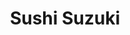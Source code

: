 ---
layout: place
title: "Sushi Suzuki"
permalink: /washington/seattle/sushi-suzuki.html
stateAbbr: WA
stateName: Washington
cityName: Seattle
seo:
  name: "Sushi Suzuki"
  type: Restaurant
  links: http://sushisuzuki.com/
description: "Looking for sushi in Seattle, Washington? Check out Sushi Suzuki for a delightful Japanese dining experience. Enjoy a variety of sushi and other dishes in a ..."
place_id: ChIJNdwddBEVkFQRFbOM_NGG6-8
photos:
  - name: >-
      places/ChIJNdwddBEVkFQRFbOM_NGG6-8/photos/AeeoHcK6qBA0PXDkq83Mx24Jrja29wqNSMaKeX-HZEwT7YwOL41xoFXa_OWCvZqNuMR0dgAQWhm4tUJW5VuM0KheZxUDcUc5rxwqy_-prZt-SuzJbv7y3aGjL7cMeFsZvI0vB_R6NlqCzBlpJJLo6mLRXL3RN-N21VoAe0gME4Uxky1FStgepBhwmIeCVFhYXNBJFXR58_HXBJnu2b648MX73K8Qtg_a1syB18bUMNA67Hu1hikeImYXCKvLsbdgaTTln3AL70ePPTQ9VVkLRD2GQfAGFwJd77nWk-neG-OWNW1WwMmTXnoPUizfXUnYE5hNVjWkgYpEJPWavCxicoRLMsVJJ41Z6D32qr3wFV6w5RYUmGe5PdHc6dxcaM0mdszMK8jCyFRcCZBEs2VYXNF3sUd7W_qLeBtyWUP_g4VOQvfbC44
    widthPx: 4032
    heightPx: 3024
    authorAttributions:
      - displayName: Jenny Lai
        uri: https://maps.google.com/maps/contrib/114560410551132301351
        photoUri: >-
          https://lh3.googleusercontent.com/a/ACg8ocJBSS3e1LMJnITwXMzSGp8QIQLBR21BsBteBRxzPZDpIQPFwA=s100-p-k-no-mo
    flagContentUri: >-
      https://www.google.com/local/imagery/report/?cb_client=maps_api_places.places_api&image_key=!1e10!2sCIHM0ogKEICAgICRl_yihgE&hl=en-US
    googleMapsUri: >-
      https://www.google.com/maps/place//data=!3m4!1e2!3m2!1sCIHM0ogKEICAgICRl_yihgE!2e10!4m2!3m1!1s0x54901511741ddc35:0xefeb86d1fc8cb315
  - name: >-
      places/ChIJNdwddBEVkFQRFbOM_NGG6-8/photos/AeeoHcLm4h9jGDhJcKEJuPHkCWcwOdqiNeGyeTjaozK8oKP3xBDJn1SMit0wtkpiD7mrMlNXfRPcHYEq8V6FtcZw3p6zKpey5-Nw6NU8hQnlBl_RAsTWs1M-mQczmi6EcuXy74tCLUyELhfLcgzan6x27dH4ltEahakiPBeXnf4iiaa3ZPrpAxmxTq5aRJ9X64I957nL6d0FbgAhbGICnDp6kDiTszm3MLdQk1L1uPQnbh-694EijIb2aoumFt4CGx6KtNMdNCcn6DCB1IUWZet2DAI5S1t6UhKLMS86qOP6KZVdbg
    widthPx: 3600
    heightPx: 4800
    authorAttributions:
      - displayName: Sushi Suzuki
        uri: https://maps.google.com/maps/contrib/105950955872475560909
        photoUri: >-
          https://lh3.googleusercontent.com/a-/ALV-UjVY4zytI2YPqS8o51cPLEiGeox5-Eh-mF3Y7_JoV9UociyR1ow=s100-p-k-no-mo
    flagContentUri: >-
      https://www.google.com/local/imagery/report/?cb_client=maps_api_places.places_api&image_key=!1e10!2sAF1QipNYZS5wS17rFB0WxDC1q-7DVsZiyppuKq919MxX&hl=en-US
    googleMapsUri: >-
      https://www.google.com/maps/place//data=!3m4!1e2!3m2!1sAF1QipNYZS5wS17rFB0WxDC1q-7DVsZiyppuKq919MxX!2e10!4m2!3m1!1s0x54901511741ddc35:0xefeb86d1fc8cb315
  - name: >-
      places/ChIJNdwddBEVkFQRFbOM_NGG6-8/photos/AeeoHcImx-XpsoE083zDl0xWHLEZ4GpoWiS1vfCOIZxMj-ZNEgPAVbG3NLFCKuQFtgXTmgBHYz3-ENFZ-dwqQi_ZmvCj98QnE2dEdYRb7V1sccFQtmA2l7wn3oMeH-1p4JZBZqdyqLVE1ooMsX3EN6eKSnzGMO2JYOB2bn8XoAK4Sa9vLcc6FnMA-LnVk_G5dGh0IBTNAueeuQq5EaYXesWLgoadtTYRQlMrJJ16g9OnYhJQiIs7_fs5GnPDFA_WbH-pKI-pDtBTBhC2J6CEBVDjX9KRwiu9YLyvn3bZFCB0zb5BcekB7cIIt1jtUJ1GJB-W2ElcHj6oz1DIYQZTkCtU5MmX9G2gJ_eFqGo3W1ZEVxlyULtncFo-UJDZ_gizot__skwcZ5C6bRYLu-XtkTkJZggd-3Aff13GYvywb4B-APmxGg
    widthPx: 3072
    heightPx: 4080
    authorAttributions:
      - displayName: Ryan Chua
        uri: https://maps.google.com/maps/contrib/112570650894563286906
        photoUri: >-
          https://lh3.googleusercontent.com/a-/ALV-UjWAGEhTKxYVmCl_pSI-7OrvvL0jo-_NxPaK-LKC-FIZYQr-fZIzEA=s100-p-k-no-mo
    flagContentUri: >-
      https://www.google.com/local/imagery/report/?cb_client=maps_api_places.places_api&image_key=!1e10!2sCIHM0ogKEICAgMCIs_nsCg&hl=en-US
    googleMapsUri: >-
      https://www.google.com/maps/place//data=!3m4!1e2!3m2!1sCIHM0ogKEICAgMCIs_nsCg!2e10!4m2!3m1!1s0x54901511741ddc35:0xefeb86d1fc8cb315
  - name: >-
      places/ChIJNdwddBEVkFQRFbOM_NGG6-8/photos/AeeoHcKCymDgWcAhBRHQY9OSkmHYraDjYo8Zvy_scnT-ScB3mItjp5pnd5vnR24e8-iLHxH408ZRJavJVr2D0wSvmx32FvpOZyUSR8JiymTtETGnZafSjJg5zneOw_uKR_3dJNrVM8B9H3nCgpWIEF8seU56rJWMlGsbv88sBGwQIEFTrSXFBhYZe1BhC-wR2LR12kMmjWOJg9B0NvbdJhrTmGB5hF5L0umjif1dGnKCx7MeK9UyaFPgBuXfUler2ElsxxTcfNQuleR-eIW47VAZRmSky7Eu5WVkQYjaBZsm0FYrzrBizktF81Qcr0ukHXDf-WVwwVlp_hxhb3HePYzBmmN9jakzIoV5ZS9nxGGB5oUaaOBe__1uXO38s8HK39f2mCPMY6Skz0E5sGnNPdkbaldE9-RWIYg1DhiY9VbEHxw
    widthPx: 4000
    heightPx: 3000
    authorAttributions:
      - displayName: Zach Sardi
        uri: https://maps.google.com/maps/contrib/112244988362071273788
        photoUri: >-
          https://lh3.googleusercontent.com/a-/ALV-UjViyUbp0tXSg1yQFDKN5CPQYkn9jKJA6-iyjTwF9QASnJLawzKw=s100-p-k-no-mo
    flagContentUri: >-
      https://www.google.com/local/imagery/report/?cb_client=maps_api_places.places_api&image_key=!1e10!2sCIHM0ogKEICAgIDDxvTwTg&hl=en-US
    googleMapsUri: >-
      https://www.google.com/maps/place//data=!3m4!1e2!3m2!1sCIHM0ogKEICAgIDDxvTwTg!2e10!4m2!3m1!1s0x54901511741ddc35:0xefeb86d1fc8cb315
  - name: >-
      places/ChIJNdwddBEVkFQRFbOM_NGG6-8/photos/AeeoHcLaKUH-3Ddezvcr7-_u69bLbOQNyZJ3F823XKOV_tf_WzmHbXEe7oE3UmPugzz_wyjo44qWwShmMR0-Q-fPoNnyk6bPWRM0NLict84bljnschGjNWSJMlzjHuSEBdqPUDI8VWuDhnuFQQj_8j56JfmdIvslC0VI-2xkcZyfm36EDayZDrTFbcCh3yVhkqaAV-dJbd0BdhfqW94Bgc4q7kc3JQQg9ggj2DxpI1_p9lceRzOTqIntc8WrajcEB8KGVbkvkiIo_1N_kWNhnZul7H_kWUnWV_fn4EpENWizlyxUjw
    widthPx: 3024
    heightPx: 1681
    authorAttributions:
      - displayName: Sushi Suzuki
        uri: https://maps.google.com/maps/contrib/105950955872475560909
        photoUri: >-
          https://lh3.googleusercontent.com/a-/ALV-UjVY4zytI2YPqS8o51cPLEiGeox5-Eh-mF3Y7_JoV9UociyR1ow=s100-p-k-no-mo
    flagContentUri: >-
      https://www.google.com/local/imagery/report/?cb_client=maps_api_places.places_api&image_key=!1e10!2sAF1QipNRF0iM42N4-VzFaFVei6XuSqjL2ktK9bXeT9Tt&hl=en-US
    googleMapsUri: >-
      https://www.google.com/maps/place//data=!3m4!1e2!3m2!1sAF1QipNRF0iM42N4-VzFaFVei6XuSqjL2ktK9bXeT9Tt!2e10!4m2!3m1!1s0x54901511741ddc35:0xefeb86d1fc8cb315
  - name: >-
      places/ChIJNdwddBEVkFQRFbOM_NGG6-8/photos/AeeoHcK_D4xyH9zdkPa4OzhTRZFbb35ULrjkSmJKMMKZsoBzAoK0HwJ2CMe-C_xkurhD6pgZxJ2fgemXOJcXmHvkzJblzKc3Tjjx-8gQNgeWPWYklAaIRRtlRn1iwwhLeA5vMiVnqx32_bQNtSzfH-vmVtIWvmzki1qPM1V0Zmdbe1G7AWAKsn3hEpt3Qf3SCKLU4l1dAzWHgOoAJArPiz6P2tg0CQmDSp1r54p0ThlRZIYiiqL7uGevJ09ietdWg1pJI3v6irubqVxhrV6oYZzl58CspJqhoNV_C4rZjildfNY04NngrlT7tWms7YeVdcotdzY2ERy8d2rrLv3keDovWW08Lx9b_Mj143SuWA6hJBLd-bvfp3hirSL9OwCg_iyeS_H6H3P9hKo4OJJQSyGenNx0nZXUQUBqXrraONqQ_B2omtYf
    widthPx: 4080
    heightPx: 3072
    authorAttributions:
      - displayName: Tiffany Oda
        uri: https://maps.google.com/maps/contrib/103656227235151003404
        photoUri: >-
          https://lh3.googleusercontent.com/a-/ALV-UjUl86MNIjPLv0yFBIktPimfokjuZj95GvuhQzsanz2Agy62jbmD=s100-p-k-no-mo
    flagContentUri: >-
      https://www.google.com/local/imagery/report/?cb_client=maps_api_places.places_api&image_key=!1e10!2sCIHM0ogKEICAgMCg-_mK7QE&hl=en-US
    googleMapsUri: >-
      https://www.google.com/maps/place//data=!3m4!1e2!3m2!1sCIHM0ogKEICAgMCg-_mK7QE!2e10!4m2!3m1!1s0x54901511741ddc35:0xefeb86d1fc8cb315
  - name: >-
      places/ChIJNdwddBEVkFQRFbOM_NGG6-8/photos/AeeoHcLaUn-wHxL0VPlX0j-_IskckE4e3Q19YAbw8jB7LWNsVPbvg92gqn5y2mxoZTpO2WLARQP-y7q-2jQ73USJ7lIWgZIsgSuK19BEWW9qIZkO616NsVRdhkEPenuTYeX505SBXViSd4siD0B1fodCMPRFTkfl77UtcH9BFTkNmLuBtaoNPV9KFqEzVz4HttHFzFALJB72329-SzEW_Oq6zmaaglOqmWSSJTif9o07fhRCOGTDUPSCEBTAB5_mzWYvy2xzg2jy1rp7_3CXNiHBKqEH-OWTl3473h7pPPzGyeAVVxff0DFq5b4sm8LvzGEDbHxkWS6V0CXLKW_CBNGoaJzyd40veHLl7Dr5q2Gh5Pf-WceW8Gk1-IcBAjIhUhv5mWVAsGXwwgwU9SLJEk_5j5XU2qHLvoa5dU6Xe2OVMP1432k
    widthPx: 3072
    heightPx: 4080
    authorAttributions:
      - displayName: Meghan Schott
        uri: https://maps.google.com/maps/contrib/100554731136835505151
        photoUri: >-
          https://lh3.googleusercontent.com/a-/ALV-UjVCtmGK6OXrEDk2wwBZ4CWoFld0iXB-35NH3iI62ku0Ey2at3ymLg=s100-p-k-no-mo
    flagContentUri: >-
      https://www.google.com/local/imagery/report/?cb_client=maps_api_places.places_api&image_key=!1e10!2sCIHM0ogKEICAgICXi5aS9gE&hl=en-US
    googleMapsUri: >-
      https://www.google.com/maps/place//data=!3m4!1e2!3m2!1sCIHM0ogKEICAgICXi5aS9gE!2e10!4m2!3m1!1s0x54901511741ddc35:0xefeb86d1fc8cb315
  - name: >-
      places/ChIJNdwddBEVkFQRFbOM_NGG6-8/photos/AeeoHcIQFxN8CslJfkPbc471eO3NmREezLnDeyFhHTcX3rKE6EDHrbtZNMaKXpH3-xwNQtgmahj6zJhE0ai64VMZG_6SK9LgNolFImOuw8hLWmoC9wgA6MOPdjMuFTZ4SlhtPXBFSjC2t7YSdqN502Ymnfw6a5uSSZ_vepUc1H_5brPdqU7rt61TKsdiWnF70sY_poXtWwHckfK57troCmdEt3H9te5ABHvlo-Yye2Qbzk56CX7kDIucGNPIxVJMZLD5f2dfej-LGK0wyosRk3ATexWvwJ3zpJAJnQlsk4COW-Zu6smOEpEKvP8X4CxoT-pECDtiNM6Vv4bqaempugGkxOXuV97KOGO4fZ7JyBaKoGn0nTaEvcbO1FXqr_wBZ5VXd7TjSlo5TyM1zUfvEuAZRy7cRLpidUTjZrne0rFHbEIxVA
    widthPx: 4080
    heightPx: 3072
    authorAttributions:
      - displayName: Michael Masters
        uri: https://maps.google.com/maps/contrib/105067532541399045341
        photoUri: >-
          https://lh3.googleusercontent.com/a-/ALV-UjVcs8dpGpMqcl5MKSJukJk93HvJ4CDJafXVAzuZCPZwQPgnBJ_C=s100-p-k-no-mo
    flagContentUri: >-
      https://www.google.com/local/imagery/report/?cb_client=maps_api_places.places_api&image_key=!1e10!2sCIHM0ogKEICAgICtxsf5Kw&hl=en-US
    googleMapsUri: >-
      https://www.google.com/maps/place//data=!3m4!1e2!3m2!1sCIHM0ogKEICAgICtxsf5Kw!2e10!4m2!3m1!1s0x54901511741ddc35:0xefeb86d1fc8cb315
  - name: >-
      places/ChIJNdwddBEVkFQRFbOM_NGG6-8/photos/AeeoHcJZ1wxZFrXY_j1lOw3k37Zi1uiT2HtCZrWI1btz5PGFRkdTK-a_F8pHVuiHF195QrSeJiTyEm5KPOVJFWm9vWtEaINPl8CAEWtXTHklqAWQNJWqeD7Sp5AZAfseG_iqRPLh-9M0vGc_a_OdJ-94POhQFomOkCz-TMoWbjVYq1EVYnWHd1S04XbKjpqV9gQ_8NtRF79iewCfXPsIy5imQvOqt4hslOwu42I7Kxma3A6gpUg_cGsLary9vrDVwTVnvrm6EAonWodWrm5XLP0mjFtyKLPBX7NysrOx3sN_RjPoUz_COzuDQWkobO9CbUgwPb8w8p3hxA668P4-QHYAxZAZBydsc2fnC-Amh9uy4YI87jzEGzYNe0MH2NqefqjD2riq62nIC-HX-xYzIzkkxWBy4kkJK3IaTBFr9sM8WqKjaA
    widthPx: 4800
    heightPx: 3614
    authorAttributions:
      - displayName: Ryan Chua
        uri: https://maps.google.com/maps/contrib/112570650894563286906
        photoUri: >-
          https://lh3.googleusercontent.com/a-/ALV-UjWAGEhTKxYVmCl_pSI-7OrvvL0jo-_NxPaK-LKC-FIZYQr-fZIzEA=s100-p-k-no-mo
    flagContentUri: >-
      https://www.google.com/local/imagery/report/?cb_client=maps_api_places.places_api&image_key=!1e10!2sCIHM0ogKEICAgMCIs_nsbA&hl=en-US
    googleMapsUri: >-
      https://www.google.com/maps/place//data=!3m4!1e2!3m2!1sCIHM0ogKEICAgMCIs_nsbA!2e10!4m2!3m1!1s0x54901511741ddc35:0xefeb86d1fc8cb315
  - name: >-
      places/ChIJNdwddBEVkFQRFbOM_NGG6-8/photos/AeeoHcKAZW1ZV77KfItAjnI2aGTWvIAPftFVuRW7BUO8ELDKPj-4KkheWeVGV7yYK5lmcN6JxrLO8jJOzSSYGN0WFxHmbDKVE7AbU2j-j6-jgSEWxA0ZOUxCm980UmMj5asZGheK8s93o9YDNowH_ocJz3uW35YWiuU2mXoGT0PuJzyHm09qJ8_AHEXUtn9LJ202yKfgKTpZJt6kIpgwiWk0_z-lCocJ7ybQsryLooV8j8pFOg6zMEtDIOWqUWK0k9Z1tMi8CxFqnfgsrH6H5OLQ9nmmjSgQCre8IOLI6Z94Ys9RjLqRN6cQh1NbZ21JgecR99ZOpufLwSyKFre9_X7lUX5RBatKbAq4F2zDuaCaLiayAE1zdqrP7a3o_JIPt1tSPKeQH1lCxlidaSx0y30upHwaQpExcv2ClGxF828iygtevw
    widthPx: 4032
    heightPx: 3024
    authorAttributions:
      - displayName: Thanh Nguyen
        uri: https://maps.google.com/maps/contrib/110299376633795014945
        photoUri: >-
          https://lh3.googleusercontent.com/a-/ALV-UjW4GjGdD0cGiwt5JVly94auaKZJS5wWkaMwPzSQh-e-_Xp_FpXWIQ=s100-p-k-no-mo
    flagContentUri: >-
      https://www.google.com/local/imagery/report/?cb_client=maps_api_places.places_api&image_key=!1e10!2sCIHM0ogKEICAgICDnrvNSg&hl=en-US
    googleMapsUri: >-
      https://www.google.com/maps/place//data=!3m4!1e2!3m2!1sCIHM0ogKEICAgICDnrvNSg!2e10!4m2!3m1!1s0x54901511741ddc35:0xefeb86d1fc8cb315
address: 4116 1/2 E Madison St, Seattle, WA 98112, USA
street: 4116 1/2 E Madison St
city: Seattle
state: WA
zip: '98112'
country: USA
neighborhood: Madison Park
latitude: '47.635361'
longitude: '-122.279014'
accessibility_options:
  wheelchairAccessibleEntrance: true
  wheelchairAccessibleRestroom: true
business_status: OPERATIONAL
name: Sushi Suzuki
google_maps_links:
  directionsUri: >-
    https://www.google.com/maps/dir//''/data=!4m7!4m6!1m1!4e2!1m2!1m1!1s0x54901511741ddc35:0xefeb86d1fc8cb315!3e0
  placeUri: https://maps.google.com/?cid=17288059831035147029
  writeAReviewUri: >-
    https://www.google.com/maps/place//data=!4m3!3m2!1s0x54901511741ddc35:0xefeb86d1fc8cb315!12e1
  reviewsUri: >-
    https://www.google.com/maps/place//data=!4m4!3m3!1s0x54901511741ddc35:0xefeb86d1fc8cb315!9m1!1b1
  photosUri: >-
    https://www.google.com/maps/place//data=!4m3!3m2!1s0x54901511741ddc35:0xefeb86d1fc8cb315!10e5
primary_type: Sushi Restaurant
opening_hours:
  regular: null
  current: null
secondary_opening_hours:
  regular:
    weekdayDescriptions: null
    type: null
  current:
    weekdayDescriptions: null
    type: null
phone: (206) 466-6621
price_level: PRICE_LEVEL_VERY_EXPENSIVE
price_range: $100 &ndash; & up
rating: '4.8'
rating_count: 120
website: http://sushisuzuki.com/
reviews: null
parking_options: null
payment_options: null
allow_dogs: null
curbside_pickup: null
delivery: null
dine_in: null
good_for_children: null
good_for_groups: null
good_for_sports: null
live_music: null
menu_for_children: null
outdoor_seating: null
reservable: null
restroom: null
serves_beer: null
serves_breakfast: null
serves_brunch: null
serves_cocktails: null
serves_coffee: null
serves_dinner: null
serves_dessert: null
serves_lunch: null
serves_vegetarian_food: null
serves_wine: null
takeout: null
summary: null

---